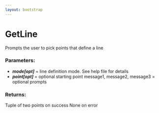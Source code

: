 ```yaml
---
layout: bootstrap
---
```


# GetLine

Prompts the user to pick points that define a line
          

### Parameters:

- ***mode[opt]*** = line definition mode. See help file for details
- ***point[opt]*** = optional starting point
message1, message2, message3 = optional prompts
        

### Returns:


Tuple of two points on success
None on error
        


